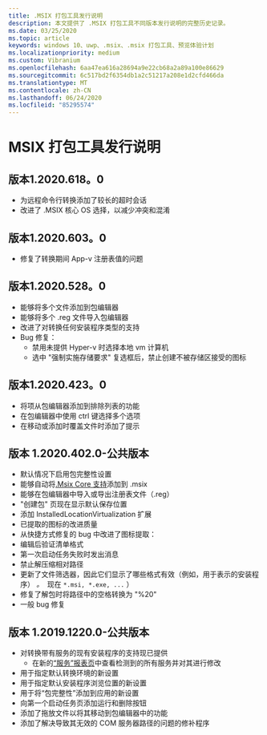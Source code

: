 ```yaml
---
title: .MSIX 打包工具发行说明
description: 本文提供了 .MSIX 打包工具不同版本发行说明的完整历史记录。
ms.date: 03/25/2020
ms.topic: article
keywords: windows 10、uwp、.msix、.msix 打包工具、预览体验计划
ms.localizationpriority: medium
ms.custom: Vibranium
ms.openlocfilehash: 6aa47ea616a28694a9e22cb68a2a89a100e86629
ms.sourcegitcommit: 6c517bd2f6354db1a2c51217a208e1d2cfd466da
ms.translationtype: MT
ms.contentlocale: zh-CN
ms.lasthandoff: 06/24/2020
ms.locfileid: "85295574"
---
```

# <a name="release-notes-for-the-msix-packaging-tool"></a>MSIX 打包工具发行说明

## <a name="version-120206180"></a>版本1.2020.618。0
- 为远程命令行转换添加了较长的超时会话
- 改进了 .MSIX 核心 OS 选择，以减少冲突和混淆

## <a name="version-120206030"></a>版本1.2020.603。0
- 修复了转换期间 App-v 注册表值的问题

## <a name="version-120205280"></a>版本1.2020.528。0
- 能够将多个文件添加到包编辑器
- 能够将多个 .reg 文件导入包编辑器
- 改进了对转换任何安装程序类型的支持
- Bug 修复：
    - 禁用未提供 Hyper-v 时选择本地 vm 计算机
    - 选中 "强制实施存储要求" 复选框后，禁止创建不被存储区接受的图标

## <a name="version-120204230"></a>版本1.2020.423。0
- 将项从包编辑器添加到排除列表的功能
- 在包编辑器中使用 ctrl 键选择多个选项
- 在移动或添加时覆盖文件时添加了提示

## <a name="version-120204020---public-release"></a>版本 1.2020.402.0-公共版本
- 默认情况下启用包完整性设置
- 能够自动将[.Msix Core 支持](../../msix-core/msixcore.md)添加到 .msix
- 能够在包编辑器中导入或导出注册表文件（.reg）
- "创建包" 页现在显示默认保存位置
- 添加 InstalledLocationVirtualization 扩展
- 已提取的图标的改进质量
- 从快捷方式修复的 bug 中改进了图标提取：
- 编辑后验证清单格式 
- 第一次启动任务失败时发出消息 
- 禁止解压缩相对路径 
- 更新了文件筛选器，因此它们显示了哪些格式有效（例如，用于表示的安装程序） *。*  现在 `*.msi, *.exe, ...` ） 
- 修复了解包时将路径中的空格转换为 "%20"
- 一般 bug 修复

## <a name="version-1201912200---public-release"></a>版本 1.2019.1220.0-公共版本
- 对转换带有服务的现有安装程序的支持现已提供
  - 在新的[“服务”报表页](../convert-an-installer-with-services.md)中查看检测到的所有服务并对其进行修改
- 用于指定默认转换环境的新设置
- 用于指定默认安装程序浏览位置的新设置
- 用于将“包完整性”添加到应用的新设置
- 向第一个启动任务页添加运行和删除按钮
- 添加了拖放文件以将其移动到包编辑器中的功能
- 添加了解决导致其无效的 COM 服务器路径的问题的修补程序

